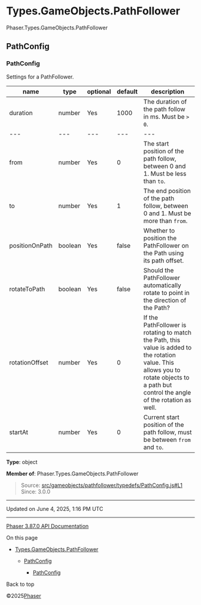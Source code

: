 # Types.GameObjects.PathFollower

Phaser.Types.GameObjects.PathFollower

## PathConfig

### <static> PathConfig

Settings for a PathFollower.

| name | type | optional | default | description |
| --- | --- | --- | --- | --- |
| duration | number | Yes | 1000 | The duration of the path follow in ms. Must be `> 0`. |
| --- | --- | --- | --- | --- |
| from | number | Yes | 0 | The start position of the path follow, between 0 and 1. Must be less than `to`. |
| to | number | Yes | 1 | The end position of the path follow, between 0 and 1. Must be more than `from`. |
| positionOnPath | boolean | Yes | false | Whether to position the PathFollower on the Path using its path offset. |
| rotateToPath | boolean | Yes | false | Should the PathFollower automatically rotate to point in the direction of the Path? |
| rotationOffset | number | Yes | 0 | If the PathFollower is rotating to match the Path, this value is added to the rotation value. This allows you to rotate objects to a path but control the angle of the rotation as well. |
| startAt | number | Yes | 0 | Current start position of the path follow, must be between `from` and `to`. |

**Type**: object

**Member of**: Phaser.Types.GameObjects.PathFollower

> Source: [src/gameobjects/pathfollower/typedefs/PathConfig.js#L1](https://github.com/phaserjs/phaser/blob/v3.87.0/src/gameobjects/pathfollower/typedefs/PathConfig.js#L1)  
> Since: 3.0.0

---

Updated on June 4, 2025, 1:16 PM UTC

---

[Phaser 3.87.0 API Documentation](../../index.md)

On this page

* [Types.GameObjects.PathFollower](#typesgameobjectspathfollower)

  + [PathConfig](#pathconfig)

    - [<static> PathConfig](#static-pathconfig)

Back to top

©2025[Phaser](https://docs.phaser.io)